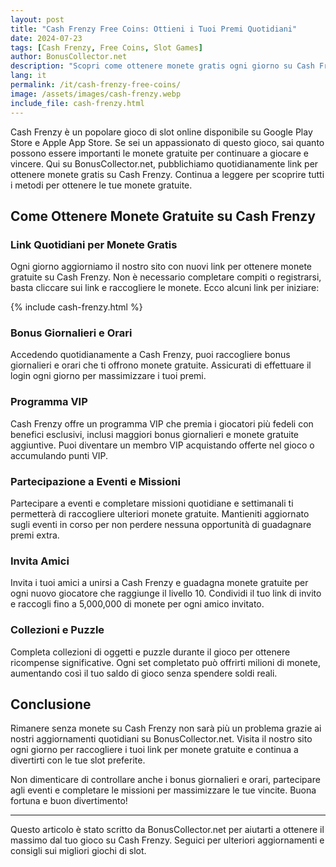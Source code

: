```yaml
---
layout: post
title: "Cash Frenzy Free Coins: Ottieni i Tuoi Premi Quotidiani"
date: 2024-07-23
tags: [Cash Frenzy, Free Coins, Slot Games]
author: BonusCollector.net
description: "Scopri come ottenere monete gratis ogni giorno su Cash Frenzy per continuare a giocare e vincere senza spendere soldi."
lang: it
permalink: /it/cash-frenzy-free-coins/
image: /assets/images/cash-frenzy.webp
include_file: cash-frenzy.html
---
```


Cash Frenzy è un popolare gioco di slot online disponibile su Google Play Store e Apple App Store. Se sei un appassionato di questo gioco, sai quanto possono essere importanti le monete gratuite per continuare a giocare e vincere. Qui su BonusCollector.net, pubblichiamo quotidianamente link per ottenere monete gratis su Cash Frenzy. Continua a leggere per scoprire tutti i metodi per ottenere le tue monete gratuite.

## Come Ottenere Monete Gratuite su Cash Frenzy

### Link Quotidiani per Monete Gratis

Ogni giorno aggiorniamo il nostro sito con nuovi link per ottenere monete gratuite su Cash Frenzy. Non è necessario completare compiti o registrarsi, basta cliccare sui link e raccogliere le monete. Ecco alcuni link per iniziare:

{% include cash-frenzy.html %}

### Bonus Giornalieri e Orari

Accedendo quotidianamente a Cash Frenzy, puoi raccogliere bonus giornalieri e orari che ti offrono monete gratuite. Assicurati di effettuare il login ogni giorno per massimizzare i tuoi premi.

### Programma VIP

Cash Frenzy offre un programma VIP che premia i giocatori più fedeli con benefici esclusivi, inclusi maggiori bonus giornalieri e monete gratuite aggiuntive. Puoi diventare un membro VIP acquistando offerte nel gioco o accumulando punti VIP.

### Partecipazione a Eventi e Missioni

Partecipare a eventi e completare missioni quotidiane e settimanali ti permetterà di raccogliere ulteriori monete gratuite. Mantieniti aggiornato sugli eventi in corso per non perdere nessuna opportunità di guadagnare premi extra.

### Invita Amici

Invita i tuoi amici a unirsi a Cash Frenzy e guadagna monete gratuite per ogni nuovo giocatore che raggiunge il livello 10. Condividi il tuo link di invito e raccogli fino a 5,000,000 di monete per ogni amico invitato.

### Collezioni e Puzzle

Completa collezioni di oggetti e puzzle durante il gioco per ottenere ricompense significative. Ogni set completato può offrirti milioni di monete, aumentando così il tuo saldo di gioco senza spendere soldi reali.

## Conclusione

Rimanere senza monete su Cash Frenzy non sarà più un problema grazie ai nostri aggiornamenti quotidiani su BonusCollector.net. Visita il nostro sito ogni giorno per raccogliere i tuoi link per monete gratuite e continua a divertirti con le tue slot preferite. 

Non dimenticare di controllare anche i bonus giornalieri e orari, partecipare agli eventi e completare le missioni per massimizzare le tue vincite. Buona fortuna e buon divertimento!

---

Questo articolo è stato scritto da BonusCollector.net per aiutarti a ottenere il massimo dal tuo gioco su Cash Frenzy. Seguici per ulteriori aggiornamenti e consigli sui migliori giochi di slot.